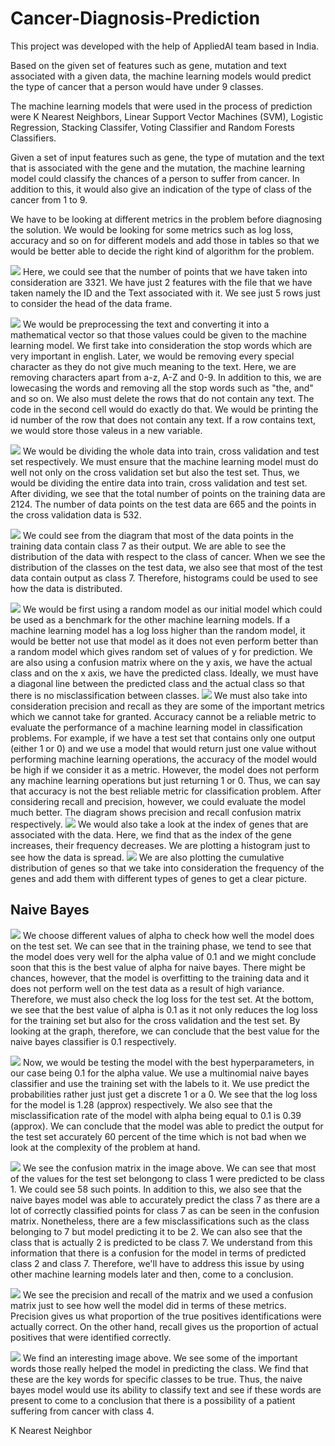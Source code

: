 # Cancer-Diagnosis-Prediction

This project was developed with the help of AppliedAI team based in India. 

Based on the given set of features such as gene, mutation and text associated with a given data, the machine learning models would predict the type of cancer that a person would have under 9 classes. 


The machine learning models that were used in the process of prediction were K Nearest Neighbors, Linear Support Vector Machines (SVM), Logistic Regression, Stacking Classifer, Voting Classifier and Random Forests Classifiers. 


Given a set of input features such as gene, the type of mutation and the text that is associated with the gene and the mutation, the machine learning model could classify the chances of a person to suffer from cancer. In addition to this, it would also give an indication of the type of class of the cancer from 1 to 9. 



We have to be looking at different metrics in the problem before diagnosing the solution. We would be looking for some metrics such as log loss, accuracy and so on for different models and add those in tables so that we would be better able to decide the right kind of algorithm for the problem. 



![](Images/2020-12-22%20(1).png)
Here, we could see that the number of points that we have taken into consideration are 3321. We have just 2 features with the file that we have taken namely the ID and the Text associated with it. We see just 5 rows just to consider the head of the data frame. 


![](Images/2020-12-22%20(2).png)
We would be preprocessing the text and converting it into a mathematical vector so that those values could be given to the machine learning model. We first take into consideration the stop words which are very important in english. Later, we would be removing every special character as they do not give much meaning to the text. Here, we are removing characters apart from a-z, A-Z and 0-9. In addition to this, we are lowecasing the words and removing all the stop words such as "the, and" and so on. We also must delete the rows that do not contain any text. The code in the second cell would do exactly do that. We would be printing the id number of the row that does not contain any text. If a row contains text, we would store those valeus in a new variable.



![](Images/2020-12-22%20(3).png)
We would be dividing the whole data into train, cross validation and test set respectively. We must ensure that the machine learning model must do well not only on the cross validation set but also the test set. Thus, we would be dividing the entire data into train, cross validation and test set. 
After dividing, we see that the total number of points on the training data are 2124. The number of data points on the test data are 665 and the points in the cross validation data is 532. 

![](Images/2020-12-22%20(5).png)
We could see from the diagram that most of the data points in the training data contain class 7 as their output. We are able to see the distribution of the data with respect to the class of cancer. 
When we see the distribution of the classes on the test data, we also see that most of the test data contain output as class 7. Therefore, histograms could be used to see how the data is distributed. 

![](Images/2020-12-22%20(7).png)
We would be first using a random model as our initial model which could be used as a benchmark for the other machine learning models. If a machine learning model has a log loss higher than the random model, it would be better not use that model as it does not even perform better than a random model which gives random set of values of y for prediction. We are also using a confusion matrix where on the y axis, we have the actual class and on the x axis, we have the predicted class. Ideally, we must have a diagonal line between the predicted class and the actual class so that there is no misclassification between classes. 
![](Images/2020-12-22%20(8).png)
We must also take into consideration precision and recall as they are some of the important metrics which we cannot take for granted. Accuracy cannot be a reliable metric to evaluate the performance of a machine learning model in classification problems. For example, if we have a test set that contains only one output (either 1 or 0) and we use a model that would return just one value without performing machine learning operations, the accuracy of the model would be high if we consider it as a metric. However, the model does not perform any machine learning operations but just returning 1 or 0. Thus, we can say that accuracy is not the best reliable metric for classification problem. After considering recall and precision, however, we could evaluate the model much better. The diagram shows precision and recall confusion matrix respectively. 
![](Images/2020-12-22%20(9).png)
We would also take a look at the index of genes that are associated with the data. Here, we find that as the index of the gene increases, their frequency decreases. We are plotting a histogram just to see how the data is spread. 
![](Images/2020-12-22%20(10)/png)
We are also plotting the cumulative distribution of genes so that we take into consideration the frequency of the genes and add them with different types of genes to get a clear picture. 


## Naive Bayes
![](Images/Naive_Bayes/2020-12-22%20(23).png)
We choose different values of alpha to check how well the model does on the test set. We can see that in the training phase, we tend to see that the model does very well for the alpha value of 0.1 and we might conclude soon that this is the best value of alpha for naive bayes. There might be chances, however, that the model is overfitting to the training data and it does not perform well on the test data as a result of high variance. Therefore, we must also check the log loss for the test set. At the bottom, we see that the best value of alpha is 0.1 as it not only reduces the log loss for the training set but also for the cross validation and the test set. By looking at the graph, therefore, we can conclude that the best value for the naive bayes classifier is 0.1 respectively. 

![](Images/Naive_Bayes/2020-12-22%20(24).png)
Now, we would be testing the model with the best hyperparameters, in our case being 0.1 for the alpha value. We use a multinomial naive bayes classifier and use the training set with the labels to it. We use predict the probabilities rather just just get a discrete 1 or a 0. We see that the log loss for the model is 1.28 (approx) respectively. We also see that the misclassification rate of the model with alpha being equal to 0.1 is 0.39 (approx). We can conclude that the model was able to predict the output for the test set accurately 60 percent of the time which is not bad when we look at the complexity of the problem at hand. 

![](Images/Naive_Bayes/2020-12-22%20(25).png)
We see the confusion matrix in the image above. We can see that most of the values for the test set belongong to class 1 were predicted to be class 1. We could see 58 such points. In addition to this, we also see that the naive bayes model was able to accurately predict the class 7 as there are a lot of correctly classified points for class 7 as can be seen in the confusion matrix. Nonetheless, there are a few misclassifications such as the class belonging to 7 but model predicting it to be 2. We can also see that the class that is actually 2 is predicted to be class 7. We understand from this information that there is a confusion for the model in terms of predicted class 2 and class 7. Therefore, we'll have to address this issue by using other machine learning models later and then, come to a conclusion. 

![](Images/Naive_Bayes/2020-12-22%20(26).png)
We see the precision and recall of the matrix and we used a confusion matrix just to see how well the model did in terms of these metrics. Precision gives us what proportion of the true positives identifications were actually correct. On the other hand, recall gives us the proportion of actual positives that were identified correctly. 

![](Images/Naive_Bayes/2020-12-22%20(27).png)
We find an interesting image above. We see some of the important words those really helped the model in predicting the class. We find that these are the key words for specific classes to be true. Thus, the naive bayes model would use its ability to classify text and see if these words are present to come to a conclusion that there is a possibility of a patient suffering from cancer with class 4. 





K Nearest Neighbor



